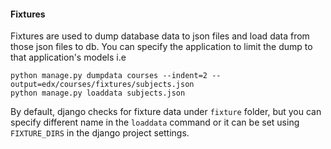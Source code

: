 #### Fixtures
Fixtures are used to dump database data to json files and load data from those json files to db. You can specify the application to 
limit the dump to that application's models i.e
```shell
python manage.py dumpdata courses --indent=2 --output=edx/courses/fixtures/subjects.json
python manage.py loaddata subjects.json
```
By default, django checks for fixture data under `fixture` folder, but you can specify different name in the `loaddata` command or it can be 
set using `FIXTURE_DIRS` in the django project settings.